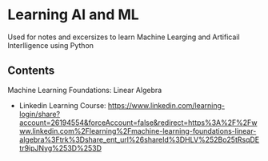 # Learning AI and ML
Used for notes and excersizes to learn Machine Learging and Artificail Interlligence using Python

## Contents

Machine Learning Foundations: Linear Algebra
* Linkedin Learning Course: https://www.linkedin.com/learning-login/share?account=26194554&forceAccount=false&redirect=https%3A%2F%2Fwww.linkedin.com%2Flearning%2Fmachine-learning-foundations-linear-algebra%3Ftrk%3Dshare_ent_url%26shareId%3DHLV%252Bo25tRsqDEtr9ipJNyg%253D%253D
